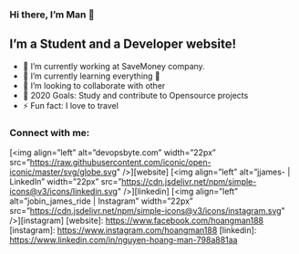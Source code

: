 ### Hi there, I’m Man 👋
## I’m a Student and a Developer website!
- 🔭 I’m currently working at SaveMoney company.
- 🌱 I’m currently learning everything 🤣
- 👯 I’m looking to collaborate with other
- 🥅 2020 Goals: Study and contribute to Opensource projects
- ⚡ Fun fact: I love to travel
### Connect with me:
[<img align=”left” alt=”devopsbyte.com” width=”22px” src=”https://raw.githubusercontent.com/iconic/open-iconic/master/svg/globe.svg" />][website]
[<img align=”left” alt=”jjames- | LinkedIn” width=”22px” src=”https://cdn.jsdelivr.net/npm/simple-icons@v3/icons/linkedin.svg" />][linkedin]
[<img align=”left” alt=”jobin_james_ride | Instagram” width=”22px” src=”https://cdn.jsdelivr.net/npm/simple-icons@v3/icons/instagram.svg" />][instagram]
[website]: https://www.facebook.com/hoangman188
[instagram]: https://www.instagram.com/hoangman188
[linkedin]: https://www.linkedin.com/in/nguyen-hoang-man-798a881aa

